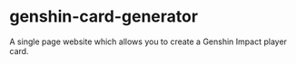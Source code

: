 # genshin-card-generator
A single page website which allows you to create a Genshin Impact player card.

